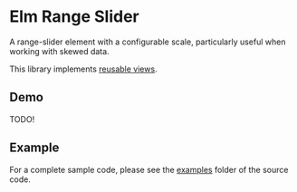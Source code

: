# Elm Range Slider

A range-slider element with a configurable scale, particularly useful when working with skewed data.

This library implements [reusable views](https://guide.elm-lang.org/reuse/more.html).

## Demo

TODO!

##  Example

For a complete sample code, please see the [examples](https://github.com/enetsee/rangeslider/tree/master/examples) folder of the source code.
